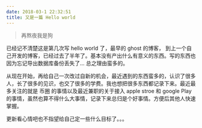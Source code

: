 ```yaml
---
date: 2018-03-1 22:32:51
title: 又是一篇 Hello world
---
```


> 再熬夜我是狗

已经记不清楚这是第几次写 hello world 了，最早的 ghost 的博客， 到上一个自己开发的博客，已经过去了半年了。基本没有产出什么有意义的东西。写的东西也因为忘记导出数据库备份丢失了...  总之理由蛮多的。   


从现在开始，再给自己一次改过自新的机会，最近遇到的东西蛮多的，认识了很多人，长了很多的见识，也交了很多的学费。我也想把很多东西都记录下来。最近最多关注的就是 币圈 的事情以及最近兼职的关于接入 apple stroe 和 google Play 的事情，虽然也算不得什么大事情，记录下来总归是个好事情。方便后其他人快速掌握。   

更新看心情吧也不指望给自己定一些什么目标了。。。  

